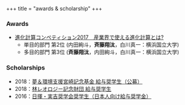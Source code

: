 +++
title = "awards & scholarship"
+++

### Awards
- [進化計算コンペティション2017　産業界で使える進化計算とは?](http://is-csse-muroran.sakura.ne.jp/ec2017/EC2017compe.html)
  - 単目的部門 第2位 (内田絢斗，**斉藤翔汰**，白川真一：横浜国立大学)
  - 多目的部門 第3位 (**斉藤翔汰**，内田絢斗，白川真一：横浜国立大学)

### Scholarships
- 2018：[夢＆環境支援宮崎記念基金 給与奨学生（公募）](http://www.yume-eco.com/)
- 2018：[林レオロジー記念財団 給与奨学生](http://www.hayashi-rheology.or.jp/)
- 2016：[日揮・実吉奨学会奨学生（日本人向け給与奨学金）](http://www.jgcs.or.jp/scholarship/01.html#kyo)